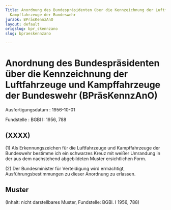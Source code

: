```yaml
---
Title: Anordnung des Bundespräsidenten über die Kennzeichnung der Luftfahrzeuge und
  Kampffahrzeuge der Bundeswehr
jurabk: BPräsKennzAnO
layout: default
origslug: bpr_skennzano
slug: bpraeskennzano

---
```


# Anordnung des Bundespräsidenten über die Kennzeichnung der Luftfahrzeuge und Kampffahrzeuge der Bundeswehr (BPräsKennzAnO)

Ausfertigungsdatum
:   1956-10-01

Fundstelle
:   BGBl I: 1956, 788



## (XXXX)

(1) Als Erkennungszeichen für die Luftfahrzeuge und Kampffahrzeuge der Bundeswehr bestimme ich ein schwarzes Kreuz mit weißer Umrandung in der aus dem nachstehend abgebildeten Muster ersichtlichen Form.

(2) Der Bundesminister
für              Verteidigung wird ermächtigt, Ausführungsbestimmungen zu dieser Anordnung zu erlassen.


## Muster

(Inhalt: nicht darstellbares Muster,
Fundstelle: BGBl. I 1956, 788)

